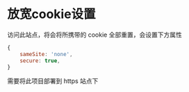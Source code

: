 # 放宽cookie设置

访问此站点，将会将所携带的 cookie 全部重置，会设置下方属性

```js
{
    sameSite: 'none',
    secure: true,
}
```

需要将此项目部署到 https 站点下
